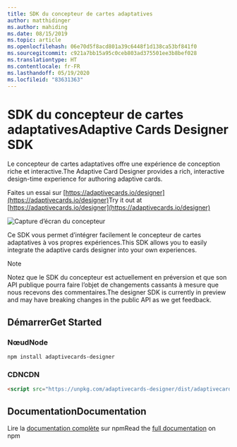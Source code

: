 ```yaml
---
title: SDK du concepteur de cartes adaptatives
author: matthidinger
ms.author: mahiding
ms.date: 08/15/2019
ms.topic: article
ms.openlocfilehash: 06e70d5f8acd801a39c6448f1d138ca53bf841f0
ms.sourcegitcommit: c921a7bb15a95c0ceb803ad375501ee3b8bef028
ms.translationtype: HT
ms.contentlocale: fr-FR
ms.lasthandoff: 05/19/2020
ms.locfileid: "83631363"
---
```

# <a name="adaptive-cards-designer-sdk"></a><span data-ttu-id="da4f2-102">SDK du concepteur de cartes adaptatives</span><span class="sxs-lookup"><span data-stu-id="da4f2-102">Adaptive Cards Designer SDK</span></span>

<span data-ttu-id="da4f2-103">Le concepteur de cartes adaptatives offre une expérience de conception riche et interactive.</span><span class="sxs-lookup"><span data-stu-id="da4f2-103">The Adaptive Card Designer provides a rich, interactive design-time experience for authoring adaptive cards.</span></span>

<span data-ttu-id="da4f2-104">Faites un essai sur [https://adaptivecards.io/designer](https://adaptivecards.io/designer)</span><span class="sxs-lookup"><span data-stu-id="da4f2-104">Try it out at [https://adaptivecards.io/designer](https://adaptivecards.io/designer)</span></span>

![Capture d’écran du concepteur](../content/designer.png)

<span data-ttu-id="da4f2-106">Ce SDK vous permet d’intégrer facilement le concepteur de cartes adaptatives à vos propres expériences.</span><span class="sxs-lookup"><span data-stu-id="da4f2-106">This SDK allows you to easily integrate the adaptive cards designer into your own experiences.</span></span>

> [!NOTE]
> 
> <span data-ttu-id="da4f2-107">Notez que le SDK du concepteur est actuellement en préversion et que son API publique pourra faire l’objet de changements cassants à mesure que nous recevons des commentaires.</span><span class="sxs-lookup"><span data-stu-id="da4f2-107">The designer SDK is currently in preview and may have breaking changes in the public API as we get feedback.</span></span>

## <a name="get-started"></a><span data-ttu-id="da4f2-108">Démarrer</span><span class="sxs-lookup"><span data-stu-id="da4f2-108">Get Started</span></span>

### <a name="node"></a><span data-ttu-id="da4f2-109">Nœud</span><span class="sxs-lookup"><span data-stu-id="da4f2-109">Node</span></span>

```console
npm install adaptivecards-designer
```

### <a name="cdn"></a><span data-ttu-id="da4f2-110">CDN</span><span class="sxs-lookup"><span data-stu-id="da4f2-110">CDN</span></span>

```html
<script src="https://unpkg.com/adaptivecards-designer/dist/adaptivecards-designer.js"></script>
```

## <a name="documentation"></a><span data-ttu-id="da4f2-111">Documentation</span><span class="sxs-lookup"><span data-stu-id="da4f2-111">Documentation</span></span> 

<span data-ttu-id="da4f2-112">Lire la [documentation complète](https://www.npmjs.com/package/adaptivecards-designer) sur npm</span><span class="sxs-lookup"><span data-stu-id="da4f2-112">Read the [full documentation](https://www.npmjs.com/package/adaptivecards-designer) on npm</span></span>
